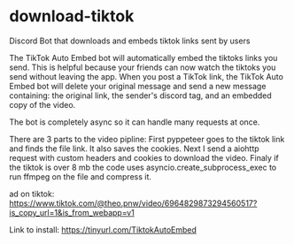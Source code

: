 # download-tiktok
Discord Bot that downloads and embeds tiktok links sent by users

The TikTok Auto Embed bot will automatically embed the tiktoks links you send. This is helpful because your friends can now watch the tiktoks you send without leaving the app. When you post a TikTok link, the TikTok Auto Embed bot will delete your original message and send a new message containing: the original link, the sender's discord tag, and an embedded copy of the video.

The bot is completely async so it can handle many requests at once.

There are 3 parts to the video pipline:
First pyppeteer goes to the tiktok link and finds the file link. It also saves the cookies.
Next I send a aiohttp request with custom headers and cookies to download the video.
Finaly if the tiktok is over 8 mb the code uses asyncio.create_subprocess_exec to run ffmpeg on the file and compress it.

ad on tiktok:
https://www.tiktok.com/@theo.pnw/video/6964829873294560517?is_copy_url=1&is_from_webapp=v1 

Link to install:
https://tinyurl.com/TiktokAutoEmbed
